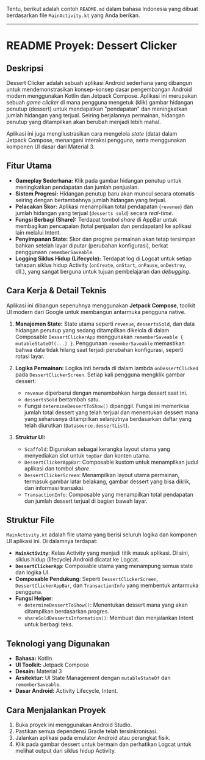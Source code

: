 Tentu, berikut adalah contoh `README.md` dalam bahasa Indonesia yang dibuat berdasarkan file `MainActivity.kt` yang Anda berikan.

---

# README Proyek: Dessert Clicker

## Deskripsi
Dessert Clicker adalah sebuah aplikasi Android sederhana yang dibangun untuk mendemonstrasikan konsep-konsep dasar pengembangan Android modern menggunakan Kotlin dan Jetpack Compose. Aplikasi ini merupakan sebuah *game clicker* di mana pengguna mengetuk (klik) gambar hidangan penutup (dessert) untuk mendapatkan "pendapatan" dan meningkatkan jumlah hidangan yang terjual. Seiring berjalannya permainan, hidangan penutup yang ditampilkan akan berubah menjadi lebih mahal.

Aplikasi ini juga mengilustrasikan cara mengelola *state* (data) dalam Jetpack Compose, menangani interaksi pengguna, serta menggunakan komponen UI dasar dari Material 3.

## Fitur Utama
* **Gameplay Sederhana:** Klik pada gambar hidangan penutup untuk meningkatkan pendapatan dan jumlah penjualan.
* **Sistem Progresi:** Hidangan penutup baru akan muncul secara otomatis seiring dengan bertambahnya jumlah hidangan yang terjual.
* **Pelacakan Skor:** Aplikasi menampilkan total pendapatan (`revenue`) dan jumlah hidangan yang terjual (`desserts sold`) secara *real-time*.
* **Fungsi Berbagi (Share):** Terdapat tombol *share* di AppBar untuk membagikan pencapaian (total penjualan dan pendapatan) ke aplikasi lain melalui Intent.
* **Penyimpanan State:** Skor dan progres permainan akan tetap tersimpan bahkan setelah layar diputar (perubahan konfigurasi), berkat penggunaan `rememberSaveable`.
* **Logging Siklus Hidup (Lifecycle):** Terdapat log di Logcat untuk setiap tahapan siklus hidup Activity (`onCreate`, `onStart`, `onPause`, `onDestroy`, dll.), yang sangat berguna untuk tujuan pembelajaran dan *debugging*.

## Cara Kerja & Detail Teknis

Aplikasi ini dibangun sepenuhnya menggunakan **Jetpack Compose**, toolkit UI modern dari Google untuk membangun antarmuka pengguna native.

1.  **Manajemen State:**
    State utama seperti `revenue`, `dessertsSold`, dan data hidangan penutup yang sedang ditampilkan dikelola di dalam Composable `DessertClickerApp` menggunakan `rememberSaveable { mutableStateOf(...) }`. Penggunaan `rememberSaveable` memastikan bahwa data tidak hilang saat terjadi perubahan konfigurasi, seperti rotasi layar.

2.  **Logika Permainan:**
    Logika inti berada di dalam lambda `onDessertClicked` pada `DessertClickerScreen`. Setiap kali pengguna mengklik gambar dessert:
    * `revenue` diperbarui dengan menambahkan harga dessert saat ini.
    * `dessertsSold` bertambah satu.
    * Fungsi `determineDessertToShow()` dipanggil. Fungsi ini memeriksa jumlah total dessert yang telah terjual dan menentukan dessert mana yang seharusnya ditampilkan selanjutnya berdasarkan daftar yang telah diurutkan (`Datasource.dessertList`).

3.  **Struktur UI:**
    * `Scaffold`: Digunakan sebagai kerangka layout utama yang menyediakan slot untuk `topBar` dan konten utama.
    * `DessertClickerAppBar`: Composable kustom untuk menampilkan judul aplikasi dan tombol *share*.
    * `DessertClickerScreen`: Menampilkan layout utama permainan, termasuk gambar latar belakang, gambar dessert yang bisa diklik, dan informasi transaksi.
    * `TransactionInfo`: Composable yang menampilkan total pendapatan dan jumlah dessert terjual di bagian bawah layar.

## Struktur File
`MainActivity.kt` adalah file utama yang berisi seluruh logika dan komponen UI aplikasi ini. Di dalamnya terdapat:
* **`MainActivity`**: Kelas Activity yang menjadi titik masuk aplikasi. Di sini, siklus hidup (lifecycle) Android dicatat ke Logcat.
* **`DessertClickerApp`**: Composable utama yang menampung semua state dan logika UI.
* **Composable Pendukung**: Seperti `DessertClickerScreen`, `DessertClickerAppBar`, dan `TransactionInfo` yang membentuk antarmuka pengguna.
* **Fungsi Helper**:
    * `determineDessertToShow()`: Menentukan dessert mana yang akan ditampilkan berdasarkan progres.
    * `shareSoldDessertsInformation()`: Membuat dan menjalankan Intent untuk berbagi teks.

## Teknologi yang Digunakan
* **Bahasa:** Kotlin
* **UI Toolkit:** Jetpack Compose
* **Desain:** Material 3
* **Arsitektur:** UI State Management dengan `mutableStateOf` dan `rememberSaveable`.
* **Dasar Android:** Activity Lifecycle, Intent.

## Cara Menjalankan Proyek
1.  Buka proyek ini menggunakan Android Studio.
2.  Pastikan semua dependensi Gradle telah tersinkronisasi.
3.  Jalankan aplikasi pada emulator Android atau perangkat fisik.
4.  Klik pada gambar dessert untuk bermain dan perhatikan Logcat untuk melihat output dari siklus hidup Activity.
